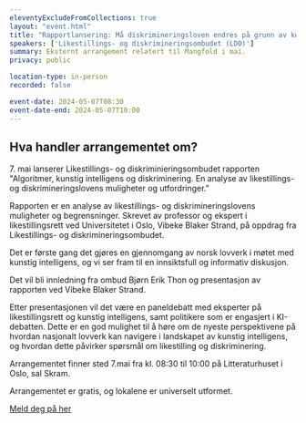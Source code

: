 ```yaml
---
eleventyExcludeFromCollections: true
layout: "event.html"
title: "Rapportlansering: Må diskrimineringsloven endres på grunn av kunstig intelligens?"
speakers: ['Likestillings- og diskrimineringsombudet (LDO)']
summary: Eksternt arrangement relatert til Mangfold i mai.
privacy: public

location-type: in-person
recorded: false

event-date: 2024-05-07T08:30
event-date-end: 2024-05-07T10:00
---
```

## Hva handler arrangementet om?

7\. mai lanserer Likestillings- og diskriminieringsombudet rapporten "Algoritmer, kunstig intelligens og diskriminering. En analyse av likestillings- og diskrimineringslovens muligheter og utfordringer."

Rapporten er en analyse av likestillings- og diskrimineringslovens muligheter og begrensninger. Skrevet av professor og ekspert i likestillingsrett ved Universitetet i Oslo, Vibeke Blaker Strand, på oppdrag fra Likestillings- og diskrimineringsombudet.

Det er første gang det gjøres en gjennomgang av norsk lovverk i møtet med kunstig intelligens, og vi ser fram til en innsiktsfull og informativ diskusjon.

Det vil bli innledning fra ombud Bjørn Erik Thon og presentasjon av rapporten ved Vibeke Blaker Strand.

Etter presentasjonen vil det være en paneldebatt med eksperter på likestillingsrett og kunstig intelligens, samt politikere som er engasjert i KI-debatten. Dette er en god mulighet til å høre om de nyeste perspektivene på hvordan nasjonalt lovverk kan navigere i landskapet av kunstig intelligens, og hvordan dette påvirker spørsmål om likestilling og diskriminering.

Arrangementet finner sted 7.mai fra kl. 08:30 til 10:00 på Litteraturhuset i Oslo, sal Skram. 

Arrangementet er gratis, og lokalene er universelt utformet. 

[Meld deg på her](https://forms.office.com/pages/responsepage.aspx?id=ZHNVIZg_nk6JsJb84LWiwNt7YlvTC4VPsBf_7kkd36ZUNTBRMUU1SFA5NU83S1NaWUhTT1JXRkRPTyQlQCN0PWcu)


